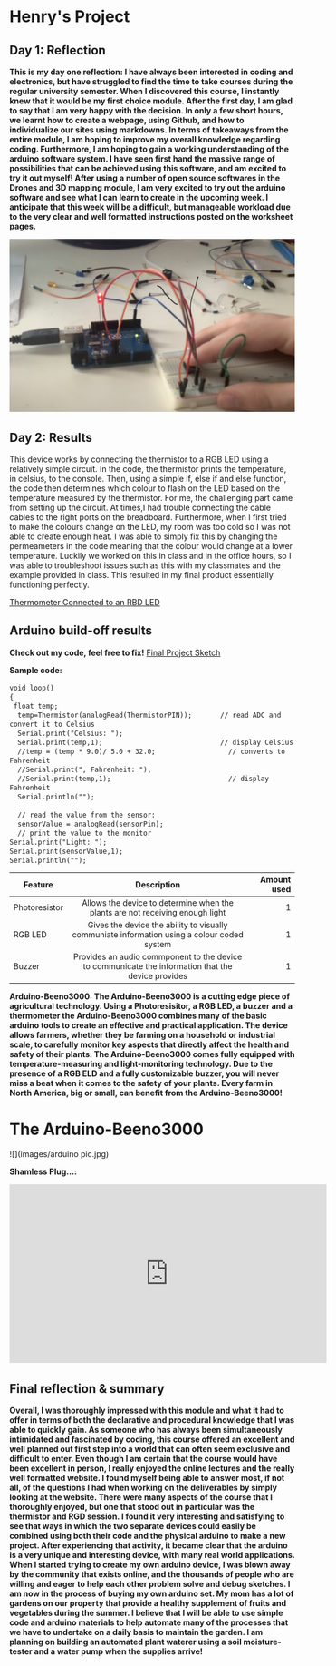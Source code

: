 # Henry's Project
<!--
Welcome to your project page for Electronics for the Rest of Us. You'll use this page to describe and showcase your work throughout the module. 
A place for each deliverable has been created below for you in this markdown document. 
Note that comments (such as this) will not appear in the final markdown document (which you can view with the "Preview" button).
-->


## Day 1: Reflection
<!--
In this section, provide a ~250 word reflection on your first day of the module, and discuss why you're interested in this module and what you hope to take away from it.

You're also asked to insert a photo that represents your accomplishments on your first day. 
- Take a photo of you working or one of your circuits and upload it to the /docs/images/ folder of this repository. 
- Then, insert your photo into your document by modifying the markdown example that has been inserted below.
-->

<!--
Inserting an image takes the form: 
![image alt text](url/to/photo "Logo Title Text")
See the following webpage for more information: https://github.com/adam-p/markdown-here/wiki/Markdown-Cheatsheet#images
Replace the elements below to insert your picture.
--> 
**This is my day one reflection:
I have always been interested in coding and electronics, but have struggled to find the time to take courses during the regular university semester. When I discovered this course, I instantly knew that it would be my first choice module. After the first day, I am glad to say that I am very happy with the decision. In only a few short hours, we learnt how to create a webpage, using Github, and how to individualize our sites using markdowns. In terms of takeaways from the entire module, I am hoping to improve my overall knowledge regarding coding. Furthermore, I am hoping to gain a working understanding of the  arduino software system. I have seen first hand the massive range of possibilities that can be achieved using this software, and am excited to try it out myself! After using a number of open source softwares in the Drones and 3D mapping module, I am very excited to try out the arduino software and see what I can learn to create in the upcoming week. I anticipate that this week will be a difficult, but manageable workload due to the very clear and well formatted instructions posted on the worksheet pages.**

![](images/IMG-0417.jpg)

## Day 2: Results
<!--
Upload your fully-commented Arduino sketch from your final Day 2 build task--a thermometer connected to an RDB LED--into your GitHub repository.
Provide a short (~150 words) summary of your work on this circuit:

** 
- How does your device work?
- What was challenging? 
- What worked? What didn't? 
- Be sure to link to your code (in your GitHub repository) in the text of your response.
-->
This device works by connecting the thermistor to a RGB LED using a relatively simple circuit. In the code, the thermistor prints the temperature, in celsius, to the console. Then, using a simple if, else if and else function, the code then determines which colour to flash on the LED based on the temperature measured by the thermistor. 
For me, the challenging part came from setting up the circuit. At times,I had trouble connecting the cable cables to the right ports on the breadboard. Furthermore, when I first tried to make the colours change on the LED, my room was too cold so I was not able to create enough heat. I was able to simply fix this by changing the permeameters in the code meaning that the colour would change at a lower temperature. Luckily we worked on this in class and in the office hours, so I was able to troubleshoot issues such as this with my classmates and the example provided in class. This resulted in my final product essentially functioning perfectly. 

[Thermometer Connected to an RBD LED](https://github.com/inspire-1a03/intersession-2020-hchallen/blob/master/docs/thermistor___RBG_v5.ino)

## Arduino build-off results
**Check out my code, feel free to fix!**
[Final Project Sketch](https://github.com/inspire-1a03/intersession-2020-hchallen/blob/master/docs/ex._17__final_may22.ino)

**Sample code:**
```
void loop()
{
 float temp;
  temp=Thermistor(analogRead(ThermistorPIN));       // read ADC and  convert it to Celsius
  Serial.print("Celsius: ");
  Serial.print(temp,1);                             // display Celsius
  //temp = (temp * 9.0)/ 5.0 + 32.0;                  // converts to  Fahrenheit
  //Serial.print(", Fahrenheit: ");
  //Serial.print(temp,1);                             // display  Fahrenheit
  Serial.println("");  
  
  // read the value from the sensor:
  sensorValue = analogRead(sensorPin);
  // print the value to the monitor
Serial.print("Light: ");
Serial.print(sensorValue,1); 
Serial.println("");  
```


<!--
Below is a general markdown table template. 
You can find more information at these links: 
- https://github.com/adam-p/markdown-here/wiki/Markdown-Cheatsheet#tables

-->

| Feature     |                                           Description                                            | Amount used|
|-------------|:------------------------------------------------------------------------------------------------:|-----------:|      
|Photoresistor|Allows the device to determine when the plants are not receiving enough light                     |     1      |
|RGB LED      |Gives the device the ability to visually communiate information using a colour coded system       |     1      |    |Thermometer  |Monitors termperatures in order to tell if it is too hot or too cold for the plants               |     1      |
|Buzzer       |Provides an audio commponent to the device to communicate the information that the device provides|     1      |

**Arduino-Beeno3000: 
The Arduino-Beeno3000 is a cutting edge piece of agricultural technology. Using a Photoresisitor, a RGB LED, a buzzer and a thermometer the Arduino-Beeno3000 combines many of the basic arduino tools to create an effective and practical application. The device allows farmers, whether they be farming on a household or industrial scale, to carefully monitor key aspects that directly affect the health and safety of their plants. The Arduino-Beeno3000 comes fully equipped with temperature-measuring and light-monitoring technology. Due to the presence of a RGB ELD and a fully customizable buzzer, you will never miss a beat when it comes to the safety of your plants. Every farm in North America, big or small, can benefit from the Arduino-Beeno3000!**

# The Arduino-Beeno3000
![](images/arduino pic.jpg)

<!--
Below is an example of embedding a YouTube video in a markdown document for use in GitHub pages. 
Note that this video won't show when previewing the document in GitHub--it only works on the GitHub pages webpage. 
- Once your YouTube video is uploaded, right click and select ```<> Copy embed code```. 
- You can paste this code directly into your markdown document. 
- Note that you may want to adjust the width and height parameters to make it fit well in your webpage
-->
**Shamless Plug...:**
<iframe width="560" height="315" src="https://www.youtube.com/embed/Kh423OQsQEM" frameborder="0" allow="accelerometer; autoplay; encrypted-media; gyroscope; picture-in-picture" allowfullscreen></iframe>

## Final reflection & summary
**Overall, I was thoroughly impressed with this module and what it had to offer in terms of both the declarative and procedural knowledge that I was able to quickly gain. As someone who has always been simultaneously intimidated and fascinated by coding, this course offered an excellent and well planned out first step into a world that can often seem exclusive and difficult to enter. 
Even though I am certain that the course would have been excellent in person, I really enjoyed the online lectures and the really well formatted website. I found myself being able to answer most, if not all, of the questions I had when working on the deliverables by simply looking at the website. 
There were many aspects of the course that I thoroughly enjoyed, but one that stood out in particular was the thermistor and RGD session. I found it very interesting and satisfying to see that ways in which the two separate devices could easily be combined using both their code and the physical arduino to make a new project. After experiencing that activity, it became clear that the arduino is a very unique and interesting device, with many real world applications. When I started trying to create my own arduino device, I was blown away by the community that exists online, and the thousands of people who are willing and eager to help each other problem solve and debug sketches. 
I am now in the process of buying my own arduino set. My mom has a lot of gardens on our property that provide a healthy supplement of fruits and vegetables during the summer. I believe that I will be able to use simple code and arduino materials to help automate many of the processes that we have to undertake on a daily basis to maintain the garden. I am planning on building an automated plant waterer using a soil moisture-tester and a water pump when the supplies arrive!**

